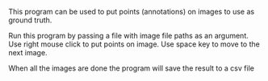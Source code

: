 
This program can be used to put points (annotations) on images to use as ground truth.

Run this program by passing a file with image file paths as an argument.
Use right mouse click to put points on image.
Use space key to move to the next image.

When all the images are done the program will save the result to a csv file
